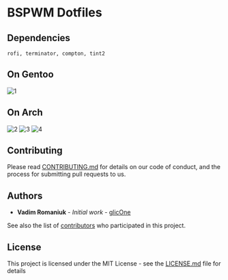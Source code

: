 # BSPWM Dotfiles

## Dependencies
	rofi, terminator, compton, tint2

## On Gentoo
![1](http://i.imgur.com/2YB2xEk.jpg)

## On Arch
![2](http://i.imgur.com/kws76K1.png)
![3](http://i.imgur.com/QuHygHk.png)
![4](http://i.imgur.com/2uyl7KH.png)

## Contributing

Please read [CONTRIBUTING.md](CONTRIBUTING.md) for details on our code of conduct, and the process for submitting pull requests to us.

## Authors

* **Vadim Romaniuk** - *Initial work* - [glicOne](https://github.com/RomaniukVadim)

See also the list of [contributors](https://github.com/RomaniukVadim/dot_bspwm/contributors) who participated in this project.

## License

This project is licensed under the MIT License - see the [LICENSE.md](LICENSE.md) file for details


